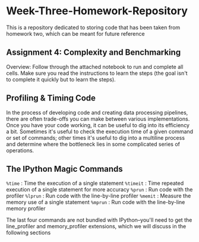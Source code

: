 # Week-Three-Homework-Repository
This is a repository dedicated to storing code that has been taken from homework two, which can be meant for future reference

## Assignment 4: Complexity and Benchmarking
Overview: Follow through the attached notebook to run and complete all cells.  Make sure you read the instructions to learn the steps 
(the goal isn't to complete it quickly but to learn the steps).  

## Profiling & Timing Code
In the process of developing code and creating data processing pipelines, there are often trade-offs you can make between various
implementations. Once you have your code working, it can be useful to dig into its efficiency a bit. Sometimes it's useful to check the 
execution time of a given command or set of commands; other times it's useful to dig into a multiline process and determine where the 
bottleneck lies in some complicated series of operations. 

## The IPython Magic Commands
`%time` : Time the execution of a single statement
`%timeit` : Time repeated execution of a single statement for more accuracy
`%prun` : Run code with the profiler
`%lprun` : Run code with the line-by-line profiler
`%memit` : Measure the memory use of a single statement
`%mprun` : Run code with the line-by-line memory profiler

The last four commands are not bundled with IPython–you'll need to get the line_profiler and memory_profiler extensions,
which we will discuss in the following sections